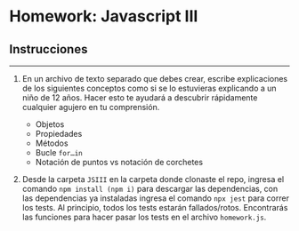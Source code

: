 # Homework: Javascript III

## Instrucciones
---
1. En un archivo de texto separado que debes crear, escribe explicaciones de los siguientes conceptos como si se lo estuvieras explicando a un niño de 12 años. Hacer esto te ayudará a descubrir rápidamente cualquier agujero en tu comprensión.

	* Objetos
	* Propiedades
	* Métodos
	* Bucle `for…in`
	* Notación de puntos vs notación de corchetes

2. Desde la carpeta `JSIII` en la carpeta donde clonaste el repo, ingresa el comando `npm install (npm i)` para descargar las dependencias, con las dependencias ya instaladas ingresa el comando `npx jest` para correr los tests. Al principio, todos los tests estarán fallados/rotos. Encontrarás las funciones para hacer pasar los tests en el archivo `homework.js`.